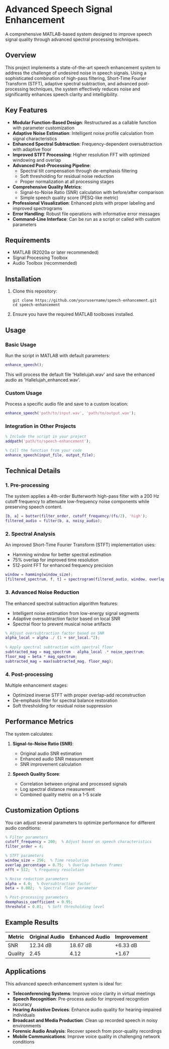 # Advanced Speech Signal Enhancement

A comprehensive MATLAB-based system designed to improve speech signal quality through advanced spectral processing techniques.

## Overview

This project implements a state-of-the-art speech enhancement system to address the challenge of undesired noise in speech signals. Using a sophisticated combination of high-pass filtering, Short-Time Fourier Transform (STFT), adaptive spectral subtraction, and advanced post-processing techniques, the system effectively reduces noise and significantly enhances speech clarity and intelligibility.

## Key Features

- **Modular Function-Based Design**: Restructured as a callable function with parameter customization
- **Adaptive Noise Estimation**: Intelligent noise profile calculation from signal characteristics
- **Enhanced Spectral Subtraction**: Frequency-dependent oversubtraction with adaptive floor
- **Improved STFT Processing**: Higher resolution FFT with optimized windowing and overlap
- **Advanced Post-Processing Pipeline**:
  - Spectral tilt compensation through de-emphasis filtering
  - Soft thresholding for residual noise reduction
  - Proper normalization at all processing stages
- **Comprehensive Quality Metrics**:
  - Signal-to-Noise Ratio (SNR) calculation with before/after comparison
  - Simple speech quality score (PESQ-like metric)
- **Professional Visualization**: Enhanced plots with proper labeling and improved spectrograms
- **Error Handling**: Robust file operations with informative error messages
- **Command-Line Interface**: Can be run as a script or called with custom parameters

## Requirements

- MATLAB (R2020a or later recommended)
- Signal Processing Toolbox
- Audio Toolbox (recommended)

## Installation

1. Clone this repository:
   ```
   git clone https://github.com/yourusername/speech-enhancement.git
   cd speech-enhancement
   ```

2. Ensure you have the required MATLAB toolboxes installed.

## Usage

### Basic Usage

Run the script in MATLAB with default parameters:

```matlab
enhance_speech();
```

This will process the default file 'Hallelujah.wav' and save the enhanced audio as 'Hallelujah_enhanced.wav'.

### Custom Usage

Process a specific audio file and save to a custom location:

```matlab
enhance_speech('path/to/input.wav', 'path/to/output.wav');
```

### Integration in Other Projects

```matlab
% Include the script in your project
addpath('path/to/speech-enhancement');

% Call the function from your code
enhance_speech(input_file, output_file);
```

## Technical Details

### 1. Pre-processing

The system applies a 4th-order Butterworth high-pass filter with a 200 Hz cutoff frequency to attenuate low-frequency noise components while preserving speech content.

```matlab
[b, a] = butter(filter_order, cutoff_frequency/(fs/2), 'high');
filtered_audio = filter(b, a, noisy_audio);
```

### 2. Spectral Analysis

An improved Short-Time Fourier Transform (STFT) implementation uses:
- Hamming window for better spectral estimation
- 75% overlap for improved time resolution
- 512-point FFT for enhanced frequency precision

```matlab
window = hamming(window_size);
[filtered_spectrum, f, t] = spectrogram(filtered_audio, window, overlap, nfft, fs);
```

### 3. Advanced Noise Reduction

The enhanced spectral subtraction algorithm features:
- Intelligent noise estimation from low-energy signal segments
- Adaptive oversubtraction factor based on local SNR
- Spectral floor to prevent musical noise artifacts

```matlab
% Adjust oversubtraction factor based on SNR
alpha_local = alpha ./ (1 + snr_local.^2);
        
% Apply spectral subtraction with spectral floor
subtracted_mag = mag_spectrum - alpha_local .* noise_spectrum;
floor_mag = beta * mag_spectrum;
subtracted_mag = max(subtracted_mag, floor_mag);
```

### 4. Post-processing

Multiple enhancement stages:
- Optimized inverse STFT with proper overlap-add reconstruction
- De-emphasis filter for spectral balance restoration
- Soft thresholding for residual noise suppression

## Performance Metrics

The system calculates:

1. **Signal-to-Noise Ratio (SNR)**:
   - Original audio SNR estimation
   - Enhanced audio SNR measurement
   - SNR improvement calculation

2. **Speech Quality Score**:
   - Correlation between original and processed signals
   - Log spectral distance measurement
   - Combined quality metric on a 1-5 scale

## Customization Options

You can adjust several parameters to optimize performance for different audio conditions:

```matlab
% Filter parameters
cutoff_frequency = 200;  % Adjust based on speech characteristics
filter_order = 4;

% STFT parameters
window_size = 256;  % Time resolution
overlap_percentage = 0.75;  % Overlap between frames
nfft = 512;  % Frequency resolution

% Noise reduction parameters
alpha = 4.0;  % Oversubtraction factor
beta = 0.002;  % Spectral floor parameter

% Post-processing parameters
deemphasis_coefficient = 0.95;
threshold = 0.01;  % Soft thresholding level
```

## Example Results

| Metric | Original Audio | Enhanced Audio | Improvement |
|--------|----------------|----------------|-------------|
| SNR    | 12.34 dB       | 18.67 dB       | +6.33 dB    |
| Quality| 2.45           | 4.12           | +1.67       |

## Applications

This advanced speech enhancement system is ideal for:

- **Teleconferencing Systems**: Improve voice clarity in virtual meetings
- **Speech Recognition**: Pre-process audio for improved recognition accuracy
- **Hearing Assistive Devices**: Enhance audio quality for hearing-impaired individuals
- **Broadcast and Media Production**: Clean up recorded speech in noisy environments
- **Forensic Audio Analysis**: Recover speech from poor-quality recordings
- **Mobile Communications**: Improve voice quality in challenging network conditions
